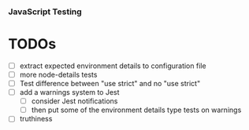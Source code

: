 
### JavaScript Testing

# TODOs

- [ ] extract expected environment details to configuration file
- [ ] more node-details tests
- [ ] Test difference between "use strict" and no "use strict"
- [ ] add a warnings system to Jest
    - [ ] consider Jest notifications
    - [ ] then put some of the environment details type tests on warnings
- [ ] truthiness